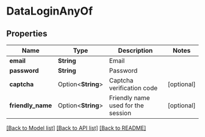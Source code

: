 # DataLoginAnyOf

## Properties

Name | Type | Description | Notes
------------ | ------------- | ------------- | -------------
**email** | **String** | Email | 
**password** | **String** | Password | 
**captcha** | Option<**String**> | Captcha verification code | [optional]
**friendly_name** | Option<**String**> | Friendly name used for the session | [optional]

[[Back to Model list]](../README.md#documentation-for-models) [[Back to API list]](../README.md#documentation-for-api-endpoints) [[Back to README]](../README.md)


